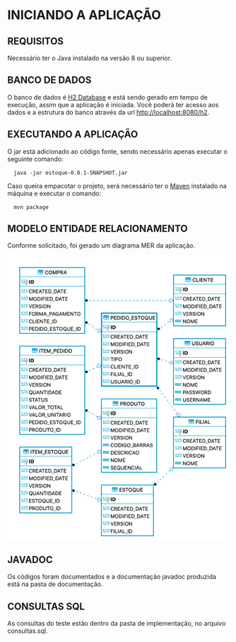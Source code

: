 # INICIANDO A APLICAÇÃO

## REQUISITOS

Necessário ter o Java instalado na versão 8 ou superior.

## BANCO DE DADOS

O banco de dados é [H2 Database](h2database.com/html/main.html) e está sendo gerado em tempo de execução, assim que a aplicação é iniciada. Você poderá ter acesso aos dados e a estrutura do banco através da url [http://localhost:8080/h2](http://localhost:8080/h2). 

## EXECUTANDO A APLICAÇÃO

O jar está adicionado ao código fonte, sendo necessário apenas executar o seguinte comando: 

```console
  java -jar estoque-0.0.1-SNAPSHOT.jar
```

Caso queira empacotar o projeto, será necessário ter o [Maven](https://maven.apache.org/) instalado na máquina e executar o comando: 

```console
  mvn package 
```

## MODELO ENTIDADE RELACIONAMENTO

Conforme solicitado, foi gerado um diagrama MER da aplicação.

![Modelo Entidade Relacionamento](https://github.com/ibruno-om/test-ithappens-1303/blob/master/documentacao/Diagrama%20MER.png)

## JAVADOC

Os códigos foram documentados e a documentação javadoc produzida está na pasta de documentação.

## CONSULTAS SQL

As consultas do teste estão dentro da pasta de implementação, no arquivo consultas.sql.
